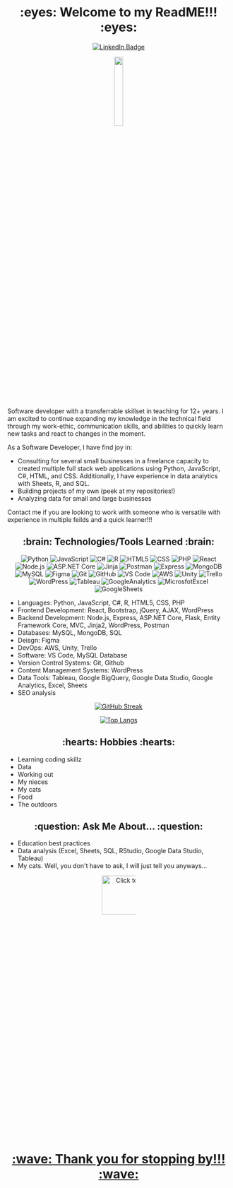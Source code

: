  <h1 align="center"> :eyes: Welcome to my ReadME!!! :eyes: </h1>
 <div align="center">
   <a href="https://www.linkedin.com/in/kander/">
    <img src="https://img.shields.io/badge/LinkedIn-blue?style=for-the-badge&logo=linkedin&logoColor=white" alt="LinkedIn Badge"/>
  </a>
 </div>

<p align="center"> 
  <img max width= 20% src="https://media.giphy.com/media/l0FF56cexcW2JAXCJj/giphy.gif" />

Software developer with a transferrable skillset in teaching for 12+ years. I am excited to continue expanding my knowledge in the technical field through my work-ethic, communication skills, and abilities to quickly learn new tasks and react to changes in the moment. 

As a Software Developer, I have find joy in:
- Consulting for several small businesses in a freelance capacity to created multiple full stack web applications using Python, JavaScript, C#, HTML, and CSS. Additionally, I have experience in data analytics with Sheets, R, and SQL.
- Building projects of my own (peek at my repositories!)
- Analyzing data for small and large businesses

Contact me if you are looking to work with someone who is versatile with experience in multiple feilds and a quick learner!!!

<h2 align ="center" > :brain:	 Technologies/Tools Learned  :brain:	</h2>
<div align="center">
 
![Python](https://img.shields.io/badge/-Python-3776AB?style=flat-square&logo=python&logoColor=white)
![JavaScript](https://img.shields.io/badge/-JavaScript-F7DF1E?style=flat-square&logo=javascript&logoColor=black)
![C#](https://img.shields.io/badge/-C%23-239120?style=flat-square&logo=c-sharp&logoColor=white)
![R](	https://img.shields.io/badge/R-276DC3?style=flat-square&logo=r&logoColor=white)
![HTML5](https://img.shields.io/badge/-HTML5-E34F26?style=flat-square&logo=html5&logoColor=white)
![CSS](https://img.shields.io/badge/-CSS-1572B6?style=flat-square&logo=css3&logoColor=white)
![PHP](https://img.shields.io/badge/php-%23777BB4.svg?style=flat-square&logo=php&logoColor=white)
![React](https://img.shields.io/badge/-React-61DAFB?style=flat-square&logo=react&logoColor=black)
![Node.js](https://img.shields.io/badge/-Node.js-339933?style=flat-square&logo=node.js&logoColor=white)
![ASP.NET Core](https://img.shields.io/badge/-ASP.NET_Core-512BD4?style=flat-square&logo=.net&logoColor=white)
![Jinja](https://img.shields.io/badge/jinja-white.svg?style=flat-square&logo=jinja&logoColor=black)
![Postman](https://img.shields.io/badge/Postman-FF6C37?style=flat-square&logo=postman&logoColor=white)
![Express](https://img.shields.io/badge/-Express-000000?style=flat-square&logo=express&logoColor=white)
![MongoDB](https://img.shields.io/badge/-MongoDB-47A248?style=flat-square&logo=mongodb&logoColor=white)
![MySQL](https://img.shields.io/badge/-MySQL-4479A1?style=flat-square&logo=mysql&logoColor=white)
![Figma](https://img.shields.io/badge/figma-%23F24E1E.svg?style=flat-square&logo=figma&logoColor=white)
![Git](https://img.shields.io/badge/-Git-F05032?style=flat-square&logo=git&logoColor=white)
![GitHub](https://img.shields.io/badge/-GitHub-181717?style=flat-square&logo=github&logoColor=white)
![VS Code](https://img.shields.io/badge/-VS_Code-007ACC?style=flat-square&logo=visual-studio-code&logoColor=white)
![AWS](https://img.shields.io/badge/-AWS-232F3E?style=flat-square&logo=amazon-aws&logoColor=white)
![Unity](https://img.shields.io/badge/-Unity-000000?style=flat-square&logo=unity&logoColor=white)
![Trello](https://img.shields.io/badge/Trello-%23026AA7.svg?style=flat-square&logo=Trello&logoColor=white)
![WordPress](https://img.shields.io/badge/WordPress-%23117AC9.svg?style=flat-square&logo=WordPress&logoColor=white)
![Tableau](https://img.shields.io/badge/Tableau-E97627?style=flat-square&logo=Tableau&logoColor=white)
![GoogleAnalytics](https://img.shields.io/badge/Google%20Analytics-E37400?style=flat-square&logo=google%20analytics&logoColor=white)
![MicrosfotExcel](https://img.shields.io/badge/Microsoft_Excel-217346?style=flat-square&logo=microsoft-excel&logoColor=white)
![GoogleSheets](https://img.shields.io/badge/Google%20Sheets-34A853?style=flat-square&logo=google-sheets&logoColor=white)
</div>

- Languages: Python, JavaScript, C#, R, HTML5, CSS, PHP
- Frontend Development: React, Bootstrap, jQuery, AJAX, WordPress
- Backend Development: Node.js, Express, ASP.NET Core, Flask, Entity Framework Core, MVC, Jinja2, WordPress, Postman
- Databases: MySQL, MongoDB, SQL
- Deisgn: Figma
- DevOps: AWS, Unity, Trello
- Software: VS Code, MySQL Database
- Version Control Systems: Git, Github
- Content Management Systems: WordPress
- Data Tools: Tableau, Google BigQuery, Google Data Studio, Google Analytics, Excel, Sheets
- SEO analysis 


 <div align="center">
  
  [![GitHub Streak](https://streak-stats.demolab.com?user=kander87&theme=monokai-metallian)](https://git.io/streak-stats)
  
 </div>
 
 
  <div align="center">
 
[![Top Langs](https://github-readme-stats.vercel.app/api/top-langs/?username=kander87&layout=compact)](https://github.com/anuraghazra/github-readme-stats)
 
  </div>
 

<h2 align="center" > :hearts:	 Hobbies :hearts:	 </h2>
<ul>
  <li> Learning coding skillz </li>
  <li> Data </li>
   <li>  Working out </li>
   <li>  My nieces </li>
   <li>  My cats </li>
   <li>  Food </li>
   <li>  The outdoors </li>
  </ul>
 
 
<h2 align="center" > :question:		Ask Me About... :question:			 </h2>
<ul>
  <li> Education best practices </li>
  <li> Data analysis (Excel, Sheets, SQL, RStudio, Google Data Studio, Tableau) </li>
  <li> My cats. Well, you don't have to ask, I will just tell you anyways... </li>
</ul>
 
 <div align="center">
 
<a href="https://drive.google.com/uc?export=view&id=137MGfEcZQNriKaCqc-G5RHhsEu48DoC6"><img src="https://drive.google.com/uc?export=view&id=137MGfEcZQNriKaCqc-G5RHhsEu48DoC6" style="width: 200px; max-width: 15%; height: 15%" title="Click to enlarge picture" />

 </div>
 
 
  <h1 align="center"> :wave:	 Thank you for stopping by!!! :wave:	 </h1>
